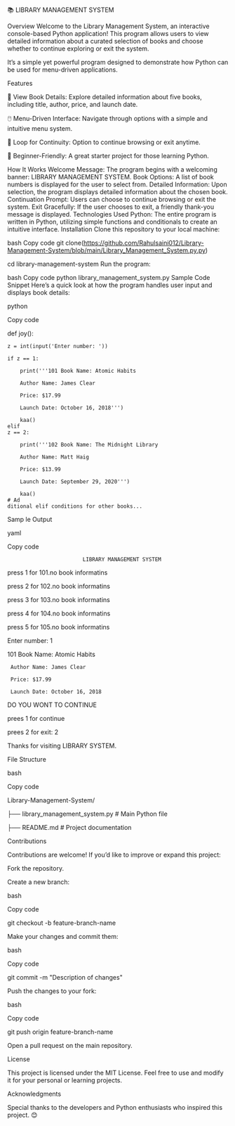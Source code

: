📚 LIBRARY MANAGEMENT SYSTEM


Overview
Welcome to the Library Management System, an interactive console-based Python application!
This program allows users to view detailed information about a curated selection of books and choose whether to continue exploring or exit the system.


It’s a simple yet powerful program designed to demonstrate how Python can be used for menu-driven applications.




Features

📖 View Book Details: Explore detailed information about five books, including title, author, price, and launch date.

🖱️ Menu-Driven Interface: Navigate through options with a simple and intuitive menu system.

🔄 Loop for Continuity: Option to continue browsing or exit anytime.

🎉 Beginner-Friendly: A great starter project for those learning Python.










How It Works
Welcome Message: The program begins with a welcoming banner: LIBRARY MANAGEMENT SYSTEM.
Book Options: A list of book numbers is displayed for the user to select from.
Detailed Information: Upon selection, the program displays detailed information about the chosen book.
Continuation Prompt: Users can choose to continue browsing or exit the system.
Exit Gracefully: If the user chooses to exit, a friendly thank-you message is displayed.
Technologies Used
Python: The entire program is written in Python, utilizing simple functions and conditionals to create an intuitive interface.
Installation
Clone this repository to your local machine:






bash
Copy code
git clone(https://github.com/Rahulsaini012/Library-Management-System/blob/main/Library_Management_System.py.py)

cd library-management-system
Run the program:



bash
Copy code
python library_management_system.py
Sample Code Snippet
Here’s a quick look at how the program handles user input and displays book details:




python

Copy code

def joy():

    z = int(input('Enter number: '))   
    
    if z == 1:
    
        print('''101 Book Name: Atomic Habits
        
        Author Name: James Clear
        
        Price: $17.99
        
        Launch Date: October 16, 2018''')
        
        kaa()
    elif
    z == 2:
    
        print('''102 Book Name: The Midnight Library
        
        Author Name: Matt Haig
        
        Price: $13.99
        
        Launch Date: September 29, 2020''')
        
        kaa()
    # Ad
    ditional elif conditions for other books...
Samp
le Output

yaml

Copy code



                            

                            
                            
                            LIBRARY MANAGEMENT SYSTEM



press 1 for 101.no book informatins

press 2 for 102.no book informatins

press 3 for 103.no book informatins


press 4 for 104.no book informatins

press 5 for 105.no book informatins



Enter number: 1






101 Book Name: Atomic Habits

     Author Name: James Clear
     
     Price: $17.99
     
     Launch Date: October 16, 2018





DO YOU WONT TO CONTINUE

prees 1 for continue

prees 2 for exit: 2







Thanks for visiting LIBRARY SYSTEM.








File Structure


bash

Copy code

Library-Management-System/

├── library_management_system.py  # Main Python file

├── README.md                     # Project documentation

Contributions

Contributions are welcome! If you’d like to improve or expand this project:









Fork the repository.

Create a new branch:

bash

Copy code

git checkout -b feature-branch-name

Make your changes and commit them:

bash

Copy code

git commit -m "Description of changes"

Push the changes to your fork:

bash

Copy code

git push origin feature-branch-name

Open a pull request on the main repository.

License

This project is licensed under the MIT License. Feel free to use and modify it for your personal or learning projects.







Acknowledgments

Special thanks to the developers and Python enthusiasts who inspired this project. 😊





